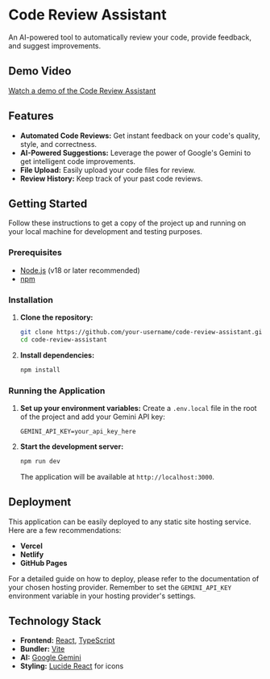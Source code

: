 # Code Review Assistant

An AI-powered tool to automatically review your code, provide feedback, and suggest improvements.

## Demo Video

[Watch a demo of the Code Review Assistant]()

## Features

*   **Automated Code Reviews:** Get instant feedback on your code's quality, style, and correctness.
*   **AI-Powered Suggestions:** Leverage the power of Google's Gemini to get intelligent code improvements.
*   **File Upload:** Easily upload your code files for review.
*   **Review History:** Keep track of your past code reviews.

## Getting Started

Follow these instructions to get a copy of the project up and running on your local machine for development and testing purposes.

### Prerequisites

*   [Node.js](https://nodejs.org/) (v18 or later recommended)
*   [npm](https://www.npmjs.com/)

### Installation

1.  **Clone the repository:**
    ```sh
    git clone https://github.com/your-username/code-review-assistant.git
    cd code-review-assistant
    ```

2.  **Install dependencies:**
    ```sh
    npm install
    ```

### Running the Application

1.  **Set up your environment variables:**
    Create a `.env.local` file in the root of the project and add your Gemini API key:
    ```
    GEMINI_API_KEY=your_api_key_here
    ```

2.  **Start the development server:**
    ```sh
    npm run dev
    ```
    The application will be available at `http://localhost:3000`.

## Deployment

This application can be easily deployed to any static site hosting service. Here are a few recommendations:

*   **Vercel**
*   **Netlify**
*   **GitHub Pages**

For a detailed guide on how to deploy, please refer to the documentation of your chosen hosting provider. Remember to set the `GEMINI_API_KEY` environment variable in your hosting provider's settings.

## Technology Stack

*   **Frontend:** [React](https://reactjs.org/), [TypeScript](https://www.typescriptlang.org/)
*   **Bundler:** [Vite](https://vitejs.dev/)
*   **AI:** [Google Gemini](https://ai.google.dev/)
*   **Styling:** [Lucide React](https://lucide.dev/guide/react) for icons
